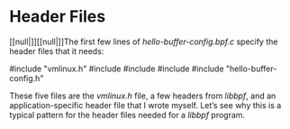 # Header Files

[[null|]][[null|]]The first few lines of _hello-buffer-config.bpf.c_ specify the header files that it needs:

#include "vmlinux.h"
#include 
#include 
#include 
#include "hello-buffer-config.h"

These five files are the _vmlinux.h_ file, a few headers from _libbpf_, and an application-specific header file that I wrote myself. Let’s see why this is a typical pattern for the header files needed for a _libbpf_ program.